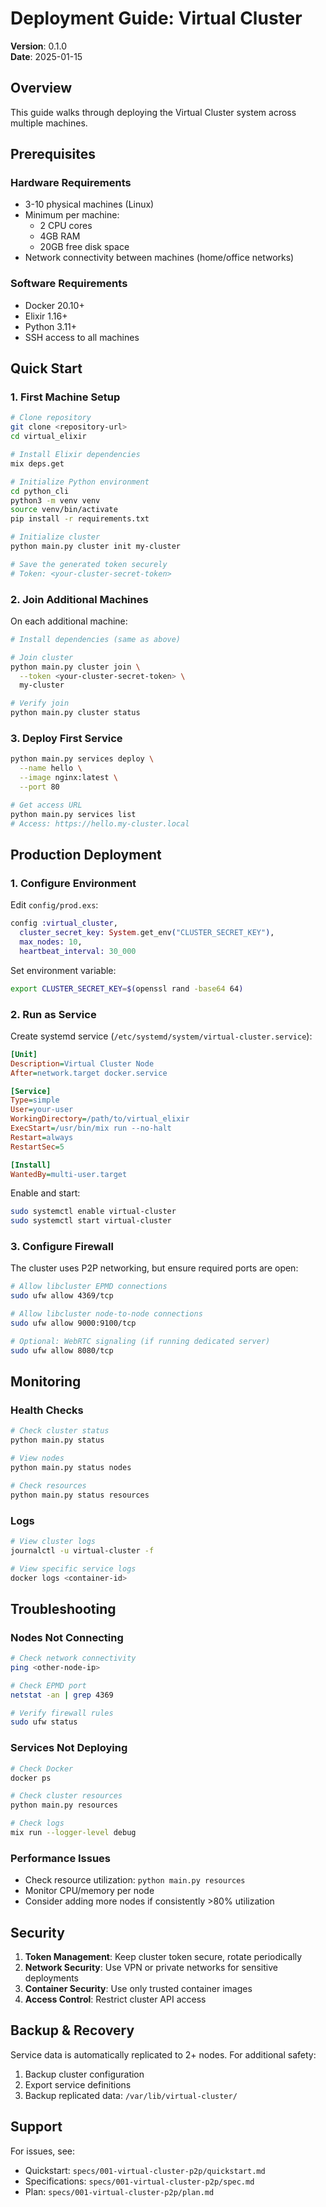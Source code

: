 # Deployment Guide: Virtual Cluster

**Version**: 0.1.0  
**Date**: 2025-01-15

## Overview

This guide walks through deploying the Virtual Cluster system across multiple machines.

## Prerequisites

### Hardware Requirements

- 3-10 physical machines (Linux)
- Minimum per machine:
  - 2 CPU cores
  - 4GB RAM
  - 20GB free disk space
- Network connectivity between machines (home/office networks)

### Software Requirements

- Docker 20.10+
- Elixir 1.16+
- Python 3.11+
- SSH access to all machines

## Quick Start

### 1. First Machine Setup

```bash
# Clone repository
git clone <repository-url>
cd virtual_elixir

# Install Elixir dependencies
mix deps.get

# Initialize Python environment
cd python_cli
python3 -m venv venv
source venv/bin/activate
pip install -r requirements.txt

# Initialize cluster
python main.py cluster init my-cluster

# Save the generated token securely
# Token: <your-cluster-secret-token>
```

### 2. Join Additional Machines

On each additional machine:

```bash
# Install dependencies (same as above)

# Join cluster
python main.py cluster join \
  --token <your-cluster-secret-token> \
  my-cluster

# Verify join
python main.py cluster status
```

### 3. Deploy First Service

```bash
python main.py services deploy \
  --name hello \
  --image nginx:latest \
  --port 80

# Get access URL
python main.py services list
# Access: https://hello.my-cluster.local
```

## Production Deployment

### 1. Configure Environment

Edit `config/prod.exs`:

```elixir
config :virtual_cluster,
  cluster_secret_key: System.get_env("CLUSTER_SECRET_KEY"),
  max_nodes: 10,
  heartbeat_interval: 30_000
```

Set environment variable:

```bash
export CLUSTER_SECRET_KEY=$(openssl rand -base64 64)
```

### 2. Run as Service

Create systemd service (`/etc/systemd/system/virtual-cluster.service`):

```ini
[Unit]
Description=Virtual Cluster Node
After=network.target docker.service

[Service]
Type=simple
User=your-user
WorkingDirectory=/path/to/virtual_elixir
ExecStart=/usr/bin/mix run --no-halt
Restart=always
RestartSec=5

[Install]
WantedBy=multi-user.target
```

Enable and start:

```bash
sudo systemctl enable virtual-cluster
sudo systemctl start virtual-cluster
```

### 3. Configure Firewall

The cluster uses P2P networking, but ensure required ports are open:

```bash
# Allow libcluster EPMD connections
sudo ufw allow 4369/tcp

# Allow libcluster node-to-node connections  
sudo ufw allow 9000:9100/tcp

# Optional: WebRTC signaling (if running dedicated server)
sudo ufw allow 8080/tcp
```

## Monitoring

### Health Checks

```bash
# Check cluster status
python main.py status

# View nodes
python main.py status nodes

# Check resources
python main.py status resources
```

### Logs

```bash
# View cluster logs
journalctl -u virtual-cluster -f

# View specific service logs
docker logs <container-id>
```

## Troubleshooting

### Nodes Not Connecting

```bash
# Check network connectivity
ping <other-node-ip>

# Check EPMD port
netstat -an | grep 4369

# Verify firewall rules
sudo ufw status
```

### Services Not Deploying

```bash
# Check Docker
docker ps

# Check cluster resources
python main.py resources

# Check logs
mix run --logger-level debug
```

### Performance Issues

- Check resource utilization: `python main.py resources`
- Monitor CPU/memory per node
- Consider adding more nodes if consistently >80% utilization

## Security

1. **Token Management**: Keep cluster token secure, rotate periodically
2. **Network Security**: Use VPN or private networks for sensitive deployments
3. **Container Security**: Use only trusted container images
4. **Access Control**: Restrict cluster API access

## Backup & Recovery

Service data is automatically replicated to 2+ nodes. For additional safety:

1. Backup cluster configuration
2. Export service definitions
3. Backup replicated data: `/var/lib/virtual-cluster/`

## Support

For issues, see:
- Quickstart: `specs/001-virtual-cluster-p2p/quickstart.md`
- Specifications: `specs/001-virtual-cluster-p2p/spec.md`
- Plan: `specs/001-virtual-cluster-p2p/plan.md`

